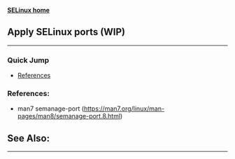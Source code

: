 [**SELinux home**](/Security/SELinux.md)
## Apply SELinux ports (WIP)
***
### Quick Jump
- [References](#references)

### References:
- man7 semanage-port (https://man7.org/linux/man-pages/man8/semanage-port.8.html)


## See Also:
***
